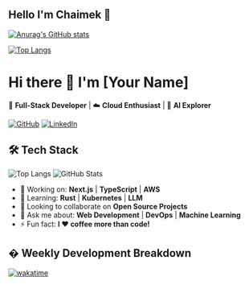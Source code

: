 ## Hello I'm Chaimek 👋

<!--
**Chaimek/Chaimek** is a ✨ _special_ ✨ repository because its `README.md` (this file) appears on your GitHub profile.

Here are some ideas to get you started:

- 🔭 I’m currently working on ...
- 🌱 I’m currently learning ...
- 👯 I’m looking to collaborate on ...
- 🤔 I’m looking for help with ...
- 💬 Ask me about ...
- 📫 How to reach me: ...
- 😄 Pronouns: ...
- ⚡ Fun fact: ...
-->

[![Anurag's GitHub stats](https://github-readme-stats.vercel.app/api?username=Chaimek)](https://github.com/Chaimek)

[![Top Langs](https://github-readme-stats.vercel.app/api/top-langs/?username=Chaimek)](https://github.com/Chaimek)




# Hi there 👋 I'm [Your Name]

🚀 **Full-Stack Developer** | ☁️ **Cloud Enthusiast** | 🧠 **AI Explorer**

[![GitHub](https://img.shields.io/badge/-GitHub-181717?style=flat&logo=github)](https://github.com/yourusername)
[![LinkedIn](https://img.shields.io/badge/-LinkedIn-0077B5?style=flat&logo=linkedin)](https://linkedin.com/in/yourprofile)

## 🛠 Tech Stack

![Top Langs](https://github-readme-stats.vercel.app/api/top-langs/?username=yourusername&layout=compact&theme=dark&hide_border=true&hide=html,css)
![GitHub Stats](https://github-readme-stats.vercel.app/api?username=yourusername&show_icons=true&theme=dark&hide_border=true&count_private=true)

- 🔭 Working on: **Next.js** | **TypeScript** | **AWS**
- 🌱 Learning: **Rust** | **Kubernetes** | **LLM**
- 👯 Looking to collaborate on **Open Source Projects**
- 💬 Ask me about: **Web Development** | **DevOps** | **Machine Learning**
- ⚡ Fun fact: **I ❤️ coffee more than code!**

## �️ Weekly Development Breakdown
<!-- Replace with your own wakatime stats -->
[![wakatime](https://wakatime.com/badge/user/xxxxxx-xxxx-xxxx-xxxx-xxxxxxxxxx.svg)](https://wakatime.com/@yourusername)

